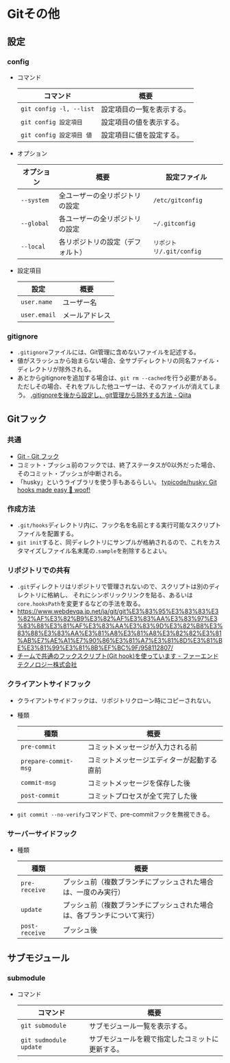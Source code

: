 # Gitその他

## 設定

### config

- コマンド

  | コマンド                 | 概要                       |
  | ------------------------ | -------------------------- |
  | `git config -l, --list`  | 設定項目の一覧を表示する。 |
  | `git config 設定項目`    | 設定項目の値を表示する。   |
  | `git config 設定項目 値` | 設定項目に値を設定する。   |

- オプション

  | オプション | 概要                             | 設定ファイル             |
  | ---------- | -------------------------------- | ------------------------ |
  | `--system` | 全ユーザーの全リポジトリの設定   | `/etc/gitconfig`         |
  | `--global` | 各ユーザーの全リポジトリの設定   | `~/.gitconfig`           |
  | `--local`  | 各リポジトリの設定（デフォルト） | `リポジトリ/.git/config` |

- 設定項目

  | 設定         | 概要           |
  | ------------ | -------------- |
  | `user.name`  | ユーザー名     |
  | `user.email` | メールアドレス |

### gitignore

- `.gitignore`ファイルには、Git管理に含めないファイルを記述する。
- 値がスラッシュから始まらない場合、全サブディレクトリの同名ファイル・ディレクトリが除外される。
- あとからgitignoreを追加する場合は、`git rm --cached`を行う必要がある。
  ただしその場合、それをプルした他ユーザーは、そのファイルが消えてしまう。
  [.gitignoreを後から設定し、git管理から除外する方法 - Qiita](https://qiita.com/yutosa3/items/25ab031c8061e8c9a4c4)

## Gitフック

### 共通

- [Git - Git フック](https://git-scm.com/book/ja/v2/Git-%E3%81%AE%E3%82%AB%E3%82%B9%E3%82%BF%E3%83%9E%E3%82%A4%E3%82%BA-Git-%E3%83%95%E3%83%83%E3%82%AF)
- コミット・プッシュ前のフックでは、終了ステータスが0以外だった場合、そのコミット・プッシュが中断される。
- 「husky」というライブラリを使う手もあるらしい。
  [typicode/husky: Git hooks made easy 🐶 woof!](https://github.com/typicode/husky)

### 作成方法

- `.git/hooks`ディレクトリ内に、フック名を名前とする実行可能なスクリプトファイルを配置する。
- `git init`すると、同ディレクトリにサンプルが格納されるので、これをカスタマイズしファイル名末尾の`.sample`を削除するとよい。

### リポジトリでの共有

- `.git`ディレクトリはリポジトリで管理されないので、スクリプトは別のディレクトリに格納し、
  それにシンボリックリンクを貼る、あるいは`core.hooksPath`を変更するなどの手法を取る。
- <https://www.webdevqa.jp.net/ja/git/git%E3%83%95%E3%83%83%E3%82%AF%E3%82%B9%E3%82%AF%E3%83%AA%E3%83%97%E3%83%88%E3%81%AF%E3%83%AA%E3%83%9D%E3%82%B8%E3%83%88%E3%83%AA%E3%81%A8%E3%81%A8%E3%82%82%E3%81%AB%E7%AE%A1%E7%90%86%E3%81%A7%E3%81%8D%E3%81%BE%E3%81%99%E3%81%8B%EF%BC%9F/958112807/>
- [チームで共通のフックスクリプト(Git hook)を使っています - ファーエンドテクノロジー株式会社](https://www.farend.co.jp/blog/2020/04/git-hook/)

### クライアントサイドフック

- クライアントサイドフックは、リポジトリクローン時にコピーされない。

- 種類
  
  | 種類                 | 概要                                       |
  | -------------------- | ------------------------------------------ |
  | `pre-commit`         | コミットメッセージが入力される前           |
  | `prepare-commit-msg` | コミットメッセージエディターが起動する直前 |
  | `commit-msg`         | コミットメッセージを保存した後             |
  | `post-commit`        | コミットプロセスが全て完了した後           |
  
- `git commit --no-verify`コマンドで、pre-commitフックを無視できる。

### サーバーサイドフック

- 種類
  
  | 種類           | 概要                                                         |
  | -------------- | ------------------------------------------------------------ |
  | `pre-receive`  | プッシュ前（複数ブランチにプッシュされた場合は、一度のみ実行） |
  | `update`       | プッシュ前（複数ブランチにプッシュされた場合は、各ブランチについて実行） |
  | `post-receive` | プッシュ後                                                   |

## サブモジュール

### submodule

- コマンド

  | コマンド               | 概要                                             |
  | ---------------------- | ------------------------------------------------ |
  | `git submodule`        | サブモジュール一覧を表示する。                   |
  | `git sudmodule update` | サブモジュールを親で指定したコミットに更新する。 |
